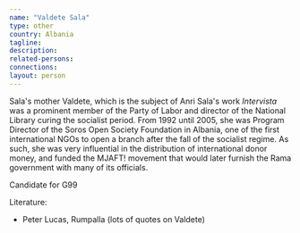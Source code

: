 ```yaml
---
name: "Valdete Sala"
type: other
country: Albania
tagline:
description:
related-persons:
connections:
layout: person
---
```

Sala's mother Valdete, which is the subject of Anri Sala's work *Intervista* was a prominent member of the Party of Labor and director of the National Library curing the socialist period. From 1992 until 2005, she was Program Director of the Soros Open Society Foundation in Albania, one of the first international NGOs to open a branch after the fall of the socialist regime. As such, she was very influential in the distribution of international donor money, and funded the MJAFT! movement that would later furnish the Rama government with many of its officials.

Candidate for G99

Literature:
* Peter Lucas, Rumpalla (lots of quotes on Valdete)
